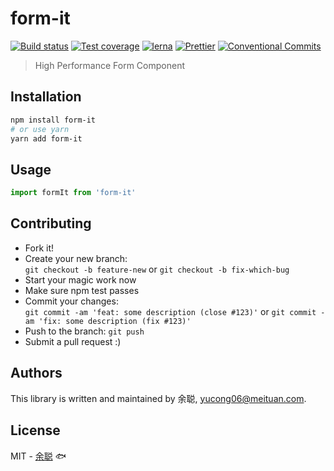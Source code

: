 # form-it

[![Build status](https://img.shields.io/travis/余聪/form-it/master.svg?style=flat-square)](https://travis-ci.org/余聪/form-it)
[![Test coverage](https://img.shields.io/codecov/c/github/余聪/form-it.svg?style=flat-square)](https://codecov.io/github/余聪/form-it?branch=master)
[![lerna](https://img.shields.io/badge/maintained%20with-lerna-cc00ff.svg?style=flat-square)](https://lernajs.io/)
[![Prettier](https://img.shields.io/badge/code_style-prettier-ff69b4.svg?style=flat-square)](https://prettier.io/)
[![Conventional Commits](https://img.shields.io/badge/Conventional%20Commits-1.0.0-yellow.svg?style=flat-square)](https://conventionalcommits.org)

> High Performance Form Component

## Installation

```bash
npm install form-it
# or use yarn
yarn add form-it
```

## Usage

```javascript
import formIt from 'form-it'
```

## Contributing

- Fork it!
- Create your new branch:\
  `git checkout -b feature-new` or `git checkout -b fix-which-bug`
- Start your magic work now
- Make sure npm test passes
- Commit your changes:\
  `git commit -am 'feat: some description (close #123)'` or `git commit -am 'fix: some description (fix #123)'`
- Push to the branch: `git push`
- Submit a pull request :)

## Authors

This library is written and maintained by 余聪, <a href="mailto:yucong06@meituan.com">yucong06@meituan.com</a>.

## License

MIT - [余聪](https://github.com/余聪) 🐟
